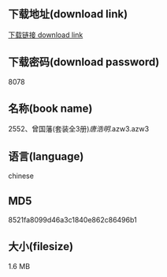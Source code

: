 ## 下载地址(download link)
[下载链接 download link](https://voluble-croquembouche-d321dc.netlify.app/?s=2552%E3%80%81%E6%9B%BE%E5%9B%BD%E8%97%A9%28%E5%A5%97%E8%A3%85%E5%85%A83%E5%86%8C%29_%E5%94%90%E6%B5%A9%E6%98%8E_.azw3)

## 下载密码(download password)
8078

## 名称(book name)
2552、曾国藩(套装全3册)_唐浩明_.azw3.azw3

## 语言(language)
chinese

## MD5
8521fa8099d46a3c1840e862c86496b1

## 大小(filesize)
1.6 MB
